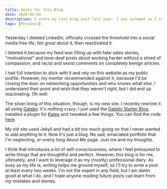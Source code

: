 ```yaml
---
title: Goals for this Blog
date: 2020-05-09
description: I wrote my last blog post last year. I was ashamed so I redid my site and wanted to talk about it.
tags: [Personal]
---
```


Yesterday I deleted LinkedIn, officially crossed the threshold into a social media free life, felt great about it, then reactivated it.

I deleted it because my feed was filling up with fake sales stories, "motivational" and tone-deaf posts about working harder without a shred of compassion, and racist and sexist comments on completely benign articles.

I had full intention to stick with it and rely on this website as my public profile. However, my mentor recommended against it, because I'd be closing the door on networking opportunities and who knows what else. I understand their point and wish that they weren't right, but I did end up reactivating. Oh well.

The silver lining of this situation, though, is my new site. I recently rewrote it all using [Gatsby](https://www.gatsbyjs.org/). It's nothing crazy; I just used the [Gatsby Starter Blog](https://github.com/gatsbyjs/gatsby-starter-blog), installed a plugin for [Katex](https://www.gatsbyjs.org/packages/gatsby-remark-katex/) and tweaked a few things. You can find the code [here](https://gitlab.com/caryssaperez/caryssaperez.gitlab.io).

My old site used Jekyll and had a bit too much going on that I never wanted to add anything to it. Now it's just a blog. No sad, emaciated portfolio that I'm neglecting, or overly long _About Me_ page. Just me and my thoughts.

I think that introduces a lot of self-consciousness, where I feel pressured to write things that are thoughtful and perfect. However, this blog is for me, ultimately, and I want to leverage it as my (mostly) professional diary. As busy as my life is, writing helps me ground myself, so I'll try to write a post at least every two weeks. I'm not the expert in any field, but I am damn good at what I do, and I hope anyone reading future posts can learn from my mistakes and stories.
